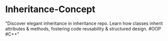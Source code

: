 # Inheritance-Concept
"Discover elegant inheritance in inheritance repo. Learn how classes inherit attributes &amp; methods, fostering code reusability &amp; structured design. #OOP #C++"
